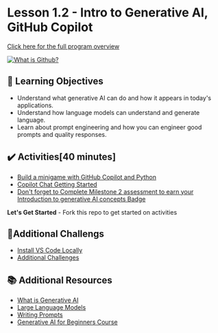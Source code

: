 <!-- 💡 Tip for viewing this file: To see this markdown file in a nicely formatted preview mode in VS Code, press Ctrl+Shift+V. You can also right-click on the file tab and select "Open Preview" or use the Command Palette (Ctrl+Shift+P) and search for "Markdown: Open Preview". -->

# Lesson 1.2 - Intro to Generative AI, GitHub Copilot

[Click here for the full program overview](https://bsmp-coders.github.io/#/2025/intermediate/lesson_summary)

[![What is Github?](https://img.youtube.com/vi/LAF-lACf2QY/0.jpg)](https://www.youtube.com/watch?v=LAF-lACf2QY)


## 🎯 Learning Objectives
- Understand what generative AI can do and how it appears in today's applications.
- Understand how language models can understand and generate language.
- Learn about prompt engineering and how you can engineer good prompts and quality responses.

## ✔️ Activities[40 minutes]

- [Build a minigame with GitHub Copilot and Python](https://learn.microsoft.com/en-us/training/modules/challenge-project-create-mini-game-with-copilot/?sharingId=F67AE3DA365A6582)
- [Copilot Chat Getting Started](https://learn.microsoft.com/en-us/training/modules/introduction-to-github-copilot/?sharingId=F67AE3DA365A6582&ns-enrollment-type=Collection&ns-enrollment-id=6pggu7t4ymkxy0)
- [Don't forget to Complete Milestone 2 assessment to earn your Introduction to generative AI concepts Badge](https://learn.microsoft.com/en-us/plans/4m55uxtr48171m?sharingId=F67AE3DA365A6582)

**Let's Get Started** - Fork this repo to get started on activities

## 📑Additional Challengs

- [Install VS Code Locally](local-install.md)
- [Additional Challenges](AdditionalChallenge.md)

## 📚 Additional Resources
- [What is Generative AI](../lesson-1.2/AdditionalResources/what-is-generative-ai.md)
- [Large Language Models](../lesson-1.2/AdditionalResources/use-llm.md)
- [Writing Prompts](../lesson-1.2/AdditionalResources/writing-prompts.md)
- [Generative AI for Beginners Course](https://microsoft.github.io/generative-ai-for-beginners/)


